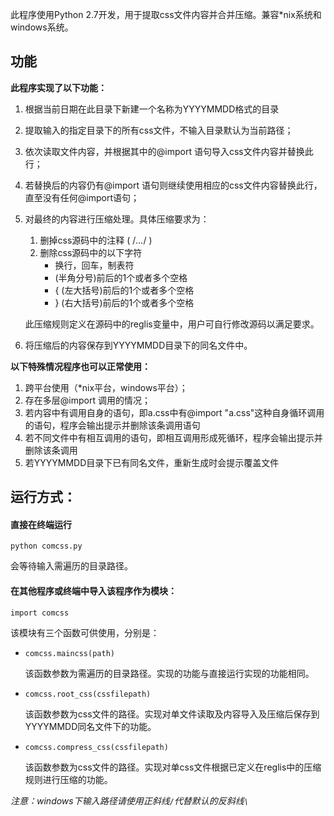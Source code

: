 此程序使用Python 2.7开发，用于提取css文件内容并合并压缩。兼容*nix系统和windows系统。

## 功能

**此程序实现了以下功能：**

1. 根据当前日期在此目录下新建一个名称为YYYYMMDD格式的目录
   
2. 提取输入的指定目录下的所有css文件，不输入目录默认为当前路径；
   
3. 依次读取文件内容，并根据其中的@import 语句导入css文件内容并替换此行；
   
4. 若替换后的内容仍有@import 语句则继续使用相应的css文件内容替换此行，直至没有任何@import语句；
   
5. 对最终的内容进行压缩处理。具体压缩要求为：
   
   1. 删掉css源码中的注释 ( /*...*/ )
   2. 删除css源码中的以下字符
      + 换行，回车，制表符
      + (半角分号)前后的1个或者多个空格
      + { (左大括号)前后的1个或者多个空格
      + } (右大括号)前后的1个或者多个空格
   
   此压缩规则定义在源码中的reglis变量中，用户可自行修改源码以满足要求。
   
6. 将压缩后的内容保存到YYYYMMDD目录下的同名文件中。

**以下特殊情况程序也可以正常使用：**

1. 跨平台使用（*nix平台，windows平台）；
2. 存在多层@import 调用的情况；
3. 若内容中有调用自身的语句，即a.css中有@import "a.css"这种自身循环调用的语句，程序会输出提示并删除该条调用语句
4. 若不同文件中有相互调用的语句，即相互调用形成死循环，程序会输出提示并删除该条调用
5. 若YYYYMMDD目录下已有同名文件，重新生成时会提示覆盖文件



## 运行方式：

#### 直接在终端运行

`python comcss.py`

会等待输入需遍历的目录路径。

#### 在其他程序或终端中导入该程序作为模块：

`import comcss`

该模块有三个函数可供使用，分别是：

+ `comcss.maincss(path)`
  
  该函数参数为需遍历的目录路径。实现的功能与直接运行实现的功能相同。
  
+ `comcss.root_css(cssfilepath)`
  
  该函数参数为css文件的路径。实现对单文件读取及内容导入及压缩后保存到YYYYMMDD同名文件下的功能。
  
+ `comcss.compress_css(cssfilepath)`
  
  该函数参数为css文件的路径。实现对单css文件根据已定义在reglis中的压缩规则进行压缩的功能。

*注意：windows下输入路径请使用正斜线`/`代替默认的反斜线`\`*

​